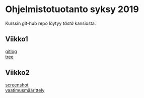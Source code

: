 # Ohjelmistotuotanto syksy 2019

Kurssin git-hub repo löytyy *tästä* kansiosta.

## Viikko1
[gitlog](https://github.com/jaapro-git/ot-harjoitustyo/blob/master/laskarit/gitlog.txt)</br>
[tree](https://github.com/jaapro-git/ot-harjoitustyo/blob/master/laskarit/komentorivi.txt)

## Viikko2
[screenshot](https://github.com/jaapro-git/ot-harjoitustyo/blob/master/laskarit/screenshot.png)</br>
[vaatimusmäärittely](https://raw.githubusercontent.com/jaapro-git/ot-harjoitustyo/master/dokumentaatio/vaatimusmaarittely.md)
